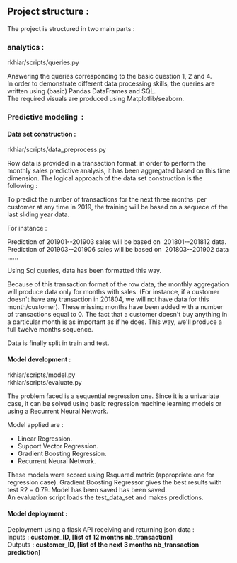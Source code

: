 ## Project structure :
The project is structured in two main parts :

### analytics :  
rkhiar/scripts/queries.py

Answering the queries corresponding to the basic question 1, 2 and 4.  
In order to demonstrate different data processing skills, the queries are written using (basic) Pandas DataFrames and SQL.  
The required visuals are produced using Matplotlib/seaborn.

### Predictive modeling  : 

#### Data set construction :
rkhiar/scripts/data_preprocess.py  

Row data is provided in a transaction format. in order to perform the monthly sales predictive analysis, it has been aggregated based on this time dimension.
The logical approach of the data set construction is the following :  

To predict the number of transactions for the next three months  per customer at any time in 2019, the training will be based on a sequece of the last sliding year data.  

For instance : 

Prediction of 201901--201903 sales will be based on  201801--201812 data.  
Prediction of 201903--201906 sales will be based on  201803--201902 data ......  

Using Sql queries, data has been formatted this way.  

Because of this transaction format of the row data, the monthly aggregation will produce data only for months with sales. (For instance, if a customer doesn't have any transaction in 201804, we will not have data for this month/customer). These missing months have been added with a number of transactions equal to 0. The fact that a customer doesn't buy anything in a particular month is as important as if he does. 
This way, we'll produce a full twelve months sequence.  

Data is finally split in train and test.  


#### Model development : 
rkhiar/scripts/model.py  
rkhiar/scripts/evaluate.py  

The problem faced is a sequential regression one.
Since it is a univariate case, it can be solved using basic regression machine learning models or using a Recurrent Neural Network.

Model applied are : 
- Linear Regression.
- Support Vector Regression.
- Gradient Boosting Regression.
- Recurrent Neural Network.

These models were scored using Rsquared metric (appropriate one for regression case).
Gradient Boosting Regressor gives the best results with test R2 = 0.79. Model has been saved has been saved.  
An evaluation script loads the test_data_set and makes predictions.

#### Model deployment : 
Deployment using a flask API receiving and returning json data :  
Inputs  :  **customer_ID, [list of 12 months nb_transaction]**  
Outputs  :  **customer_ID, [list of the next 3 months nb_transaction prediction]** 
